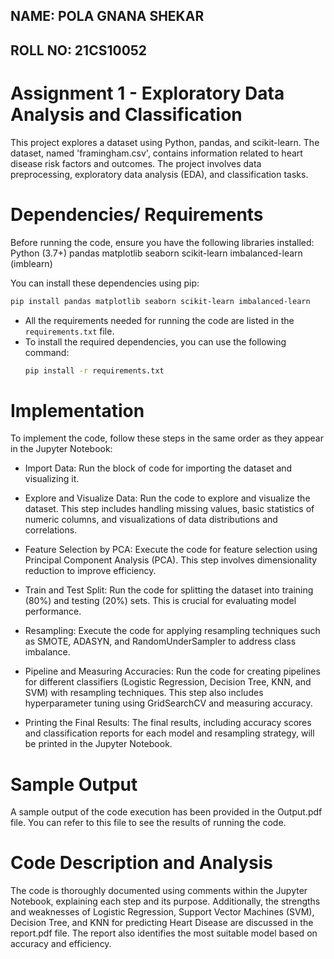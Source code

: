 ## NAME: POLA GNANA SHEKAR
## ROLL NO: 21CS10052

# Assignment 1 - Exploratory Data Analysis and Classification
This project explores a dataset using Python, pandas, and scikit-learn. The dataset, named 'framingham.csv', contains information related to heart disease risk factors and outcomes. The project involves data preprocessing, exploratory data analysis (EDA), and classification tasks.

# Dependencies/ Requirements
Before running the code, ensure you have the following libraries installed:
Python (3.7+)
pandas
matplotlib
seaborn
scikit-learn
imbalanced-learn (imblearn)

You can install these dependencies using pip:
  ```bash
  pip install pandas matplotlib seaborn scikit-learn imbalanced-learn
  ```
- All the requirements needed for running the code are listed in the `requirements.txt` file.
- To install the required dependencies, you can use the following command:
  ```bash
  pip install -r requirements.txt
  ```
  
# Implementation
To implement the code, follow these steps in the same order as they appear in the Jupyter Notebook:

- Import Data: Run the block of code for importing the dataset and visualizing it.

- Explore and Visualize Data: Run the code to explore and visualize the dataset. This step includes handling missing values, basic statistics of numeric columns, and visualizations of data distributions and correlations.

- Feature Selection by PCA: Execute the code for feature selection using Principal Component Analysis (PCA). This step involves dimensionality reduction to improve efficiency.

- Train and Test Split: Run the code for splitting the dataset into training (80%) and testing (20%) sets. This is crucial for evaluating model performance.

- Resampling: Execute the code for applying resampling techniques such as SMOTE, ADASYN, and RandomUnderSampler to address class imbalance.

- Pipeline and Measuring Accuracies: Run the code for creating pipelines for different classifiers (Logistic Regression, Decision Tree, KNN, and SVM) with resampling techniques. This step also includes hyperparameter tuning using GridSearchCV and measuring accuracy.

- Printing the Final Results: The final results, including accuracy scores and classification reports for each model and resampling strategy, will be printed in the Jupyter Notebook.

# Sample Output
A sample output of the code execution has been provided in the Output.pdf file. You can refer to this file to see the results of running the code.

# Code Description and Analysis
The code is thoroughly documented using comments within the Jupyter Notebook, explaining each step and its purpose. Additionally, the strengths and weaknesses of Logistic Regression, Support Vector Machines (SVM), Decision Tree, and KNN for predicting Heart Disease are discussed in the report.pdf file. The report also identifies the most suitable model based on accuracy and efficiency.
